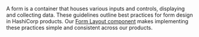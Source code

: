 A form is a container that houses various inputs and controls, displaying and collecting data. These guidelines outline best practices for form design in HashiCorp products. Our [Form Layout component](/components/form/layout) makes implementing these practices simple and consistent across our products.